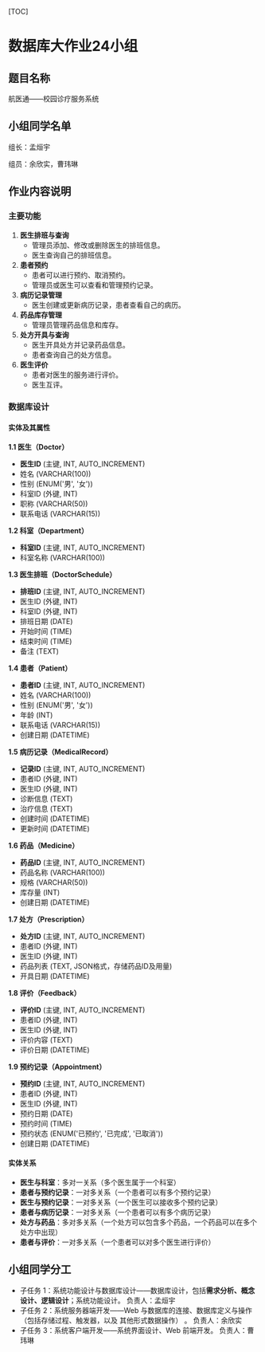 [TOC]

# 数据库大作业24小组

## 题目名称

航医通——校园诊疗服务系统

## 小组同学名单

组长：孟烜宇

组员：余欣实，曹玮琳 

## 作业内容说明

### 主要功能

1. **医生排班与查询**
   - 管理员添加、修改或删除医生的排班信息。
   - 医生查询自己的排班信息。
2. **患者预约**
   - 患者可以进行预约、取消预约。
   - 管理员或医生可以查看和管理预约记录。
3. **病历记录管理**
   - 医生创建或更新病历记录，患者查看自己的病历。
4. **药品库存管理**
   - 管理员管理药品信息和库存。
5. **处方开具与查询**
   - 医生开具处方并记录药品信息。
   - 患者查询自己的处方信息。
6. **医生评价**
   - 患者对医生的服务进行评价。
   - 医生互评。

### 数据库设计

#### 实体及其属性

**1.1 医生（Doctor）**

- **医生ID** (主键, INT, AUTO_INCREMENT)
- 姓名 (VARCHAR(100))
- 性别 (ENUM('男', '女'))
- 科室ID (外键, INT)
- 职称 (VARCHAR(50))
- 联系电话 (VARCHAR(15))

**1.2 科室（Department）**

- **科室ID** (主键, INT, AUTO_INCREMENT)
- 科室名称 (VARCHAR(100))

**1.3 医生排班（DoctorSchedule）**

- **排班ID** (主键, INT, AUTO_INCREMENT)
- 医生ID (外键, INT)
- 科室ID (外键, INT)
- 排班日期 (DATE)
- 开始时间 (TIME)
- 结束时间 (TIME)
- 备注 (TEXT)

**1.4 患者（Patient）**

- **患者ID** (主键, INT, AUTO_INCREMENT)
- 姓名 (VARCHAR(100))
- 性别 (ENUM('男', '女'))
- 年龄 (INT)
- 联系电话 (VARCHAR(15))
- 创建日期 (DATETIME)

**1.5 病历记录（MedicalRecord）**

- **记录ID** (主键, INT, AUTO_INCREMENT)
- 患者ID (外键, INT)
- 医生ID (外键, INT)
- 诊断信息 (TEXT)
- 治疗信息 (TEXT)
- 创建时间 (DATETIME)
- 更新时间 (DATETIME)

**1.6 药品（Medicine）**

- **药品ID** (主键, INT, AUTO_INCREMENT)
- 药品名称 (VARCHAR(100))
- 规格 (VARCHAR(50))
- 库存量 (INT)
- 创建日期 (DATETIME)

**1.7 处方（Prescription）**

- **处方ID** (主键, INT, AUTO_INCREMENT)
- 患者ID (外键, INT)
- 医生ID (外键, INT)
- 药品列表 (TEXT, JSON格式，存储药品ID及用量)
- 开具日期 (DATETIME)

**1.8 评价（Feedback）**

- **评价ID** (主键, INT, AUTO_INCREMENT)
- 患者ID (外键, INT)
- 医生ID (外键, INT)
- 评价内容 (TEXT)
- 评价日期 (DATETIME)

**1.9 预约记录（Appointment）**

- **预约ID** (主键, INT, AUTO_INCREMENT)
- 患者ID (外键, INT)
- 医生ID (外键, INT)
- 预约日期 (DATE)
- 预约时间 (TIME)
- 预约状态 (ENUM('已预约', '已完成', '已取消'))
- 创建日期 (DATETIME)

#### 实体关系

- **医生与科室**：多对一关系（多个医生属于一个科室）
- **患者与预约记录**：一对多关系（一个患者可以有多个预约记录）
- **医生与预约记录**：一对多关系（一个医生可以接收多个预约记录）
- **患者与病历记录**：一对多关系（一个患者可以有多个病历记录）
- **处方与药品**：多对多关系（一个处方可以包含多个药品，一个药品可以在多个处方中出现）
- **患者与评价**：一对多关系（一个患者可以对多个医生进行评价）

## 小组同学分工

- 子任务 1：系统功能设计与数据库设计——数据库设计，包括**需求分析、概念设计、逻辑设计**；系统功能设计。 
  负责人：孟烜宇
- 子任务 2：系统服务器端开发——Web 与数据库的连接、数据库定义与操作（包括存储过程、触发器，以及 其他形式数据操作） 。
  负责人：余欣实
- 子任务 3：系统客户端开发——系统界面设计、Web 前端开发。
  负责人：曹玮琳